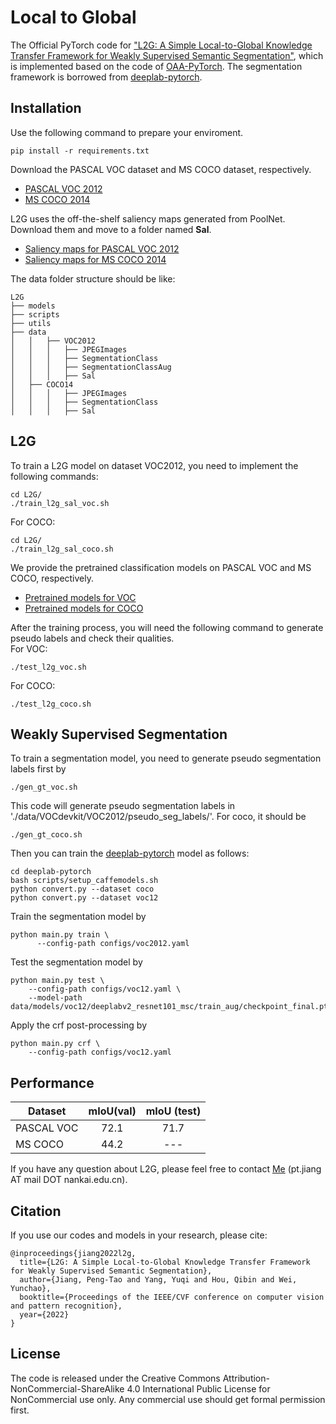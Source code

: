 # Local to Global
The Official PyTorch code for ["L2G: A Simple Local-to-Global Knowledge Transfer Framework for Weakly Supervised Semantic Segmentation"](https://arxiv.org/abs/2204.03206), which is implemented based on the code of [OAA-PyTorch](https://github.com/PengtaoJiang/OAA-PyTorch). 
The segmentation framework is borrowed from [deeplab-pytorch](https://github.com/kazuto1011/deeplab-pytorch).

## Installation
Use the following command to prepare your enviroment.
```
pip install -r requirements.txt
```

Download the PASCAL VOC dataset and MS COCO dataset, respectively. 
- [PASCAL VOC 2012](https://drive.google.com/file/d/1jnHE6Sau0tHI7X6JQKhzHov-vseYbrf9/view?usp=sharing)
- [MS COCO 2014](https://cocodataset.org/#home)  

L2G uses the off-the-shelf saliency maps generated from PoolNet. Download them and move to a folder named **Sal**.
- [Saliency maps for PASCAL VOC 2012](https://drive.google.com/file/d/1jnHE6Sau0tHI7X6JQKhzHov-vseYbrf9/view?usp=sharing)
- [Saliency maps for MS COCO 2014](https://cocodataset.org/#home)  

The data folder structure should be like:
```
L2G
├── models
├── scripts
├── utils
├── data
│   │   ├── VOC2012
│   │   │   ├── JPEGImages
│   │   │   ├── SegmentationClass
│   │   │   ├── SegmentationClassAug
│   │   │   ├── Sal
│   ├── COCO14
│   │   │   ├── JPEGImages
│   │   │   ├── SegmentationClass
│   │   │   ├── Sal
```

## L2G
To train a L2G model on dataset VOC2012, you need to implement the following commands:
```
cd L2G/
./train_l2g_sal_voc.sh 
```
For COCO:
```
cd L2G/
./train_l2g_sal_coco.sh 
```
We provide the pretrained classification models on PASCAL VOC and MS COCO, respectively.
- [Pretrained models for VOC]()
- [Pretrained models for COCO]()  

After the training process, you will need the following command to generate pseudo labels 
and check their qualities.   
For VOC:
```
./test_l2g_voc.sh
```
For COCO:
```
./test_l2g_coco.sh
```
## Weakly Supervised Segmentation
To train a segmentation model, you need to generate pseudo segmentation labels first by 
```
./gen_gt_voc.sh
```
This code will generate pseudo segmentation labels in './data/VOCdevkit/VOC2012/pseudo_seg_labels/'.
For coco, it should be
```
./gen_gt_coco.sh
```


Then you can train the [deeplab-pytorch](https://github.com/kazuto1011/deeplab-pytorch) model as follows:  
```
cd deeplab-pytorch
bash scripts/setup_caffemodels.sh
python convert.py --dataset coco
python convert.py --dataset voc12
```
Train the segmentation model by
```
python main.py train \
      --config-path configs/voc2012.yaml
```
Test the segmentation model by 
```
python main.py test \
    --config-path configs/voc12.yaml \
    --model-path data/models/voc12/deeplabv2_resnet101_msc/train_aug/checkpoint_final.pth
```
Apply the crf post-processing by 
```
python main.py crf \
    --config-path configs/voc12.yaml
```
## Performance
Dataset | mIoU(val) | mIoU (test)  
--- |:---:|:---:
PASCAL VOC  | 72.1 | 71.7
MS COCO     | 44.2 | ---


If you have any question about L2G, please feel free to contact [Me](https://pengtaojiang.github.io/) (pt.jiang AT mail DOT nankai.edu.cn). 

## Citation
If you use our codes and models in your research, please cite:
```
@inproceedings{jiang2022l2g,
  title={L2G: A Simple Local-to-Global Knowledge Transfer Framework for Weakly Supervised Semantic Segmentation},
  author={Jiang, Peng-Tao and Yang, Yuqi and Hou, Qibin and Wei, Yunchao},
  booktitle={Proceedings of the IEEE/CVF conference on computer vision and pattern recognition},
  year={2022}
}
```

## License
The code is released under the Creative Commons Attribution-NonCommercial-ShareAlike 4.0 International Public License for NonCommercial use only. Any commercial use should get formal permission first.
  
